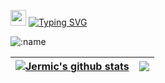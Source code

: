 <!--
**Jermic/Jermic** is a ✨ _special_ ✨ repository because its `README.md` (this file) appears on your GitHub profile.

Here are some ideas to get you started:

- 🔭 I’m currently working on ...
- 🌱 I’m currently learning ...
- 👯 I’m looking to collaborate on ...
- 🤔 I’m looking for help with ...
- 💬 Ask me about ...
- 📫 How to reach me: ...
- 😄 Pronouns: ...
- ⚡ Fun fact: ...
-->

<!--
<img align="right" src="https://github-readme-stats.vercel.app/api?username=Jermic&show_icons=true&icon_color=CE1D2D&text_color=718096&bg_color=00000000&hide_title=true&hide_border=true" />
<img src="https://profile-counter.glitch.me/Jermic/count.svg">
-->
<a href="https://github.com/Jermic"><img src="https://media.giphy.com/media/hvRJCLFzcasrR4ia7z/giphy.gif" width="25px"></a>
[![Typing SVG](https://readme-typing-svg.herokuapp.com?font=Fira+Code&pause=1000&random=false&width=435&lines=Hi+%F0%9F%91%8B+I'm+Jermic)](https://git.io/typing-svg)

<p align="left"> 
<img src="https://count.getloli.com/get/@:Jermic" alt=":name" />
</p>

| <a href="https://github.com/jermic"><img align="center" src="https://github-readme-stats.vercel.app/api?username=Jermic&show_icons=true&icon_color=CE1D2D&text_color=718096&bg_color=00000000&hide_title=true&hide_border=true" alt="Jermic's github stats" /></a> | <img align="center" src="https://github-readme-stats.vercel.app/api/top-langs/?username=Jermic&layout=compact&theme=buefy&hide_border=true&title_color=8E354A&text_color=616138&icon_color=8E354A" /> |
| ------------------------------------------------------------ | ------------------------------------------------------------ |

